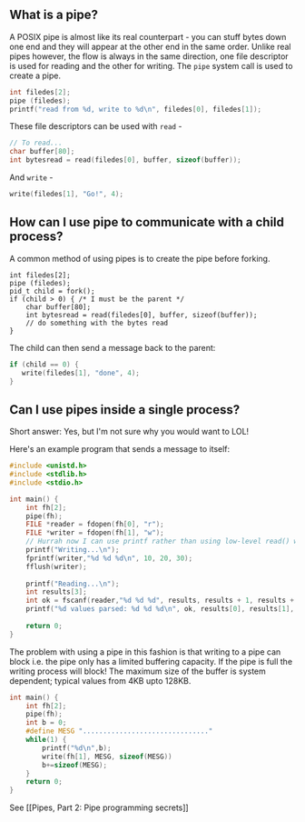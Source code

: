 ## What is a pipe?

A POSIX pipe is almost like its real counterpart - you can stuff bytes down one end and they will appear at the other end in the same order. Unlike real pipes however, the flow is always in the same direction, one file descriptor is used for reading and the other for writing. The `pipe` system call is used to create a pipe.
```C
int filedes[2];
pipe (filedes);
printf("read from %d, write to %d\n", filedes[0], filedes[1]);
```

These file descriptors can be used with `read` -
```C
// To read...
char buffer[80];
int bytesread = read(filedes[0], buffer, sizeof(buffer));
```
And `write` - 
```C
write(filedes[1], "Go!", 4);
```

## How can I use pipe to communicate with a child process?
A common method of using pipes is to create the pipe before forking.
```
int filedes[2];
pipe (filedes);
pid_t child = fork();
if (child > 0) { /* I must be the parent */
    char buffer[80];
    int bytesread = read(filedes[0], buffer, sizeof(buffer));
    // do something with the bytes read    
}
```

The child can then send a message back to the parent:
```C
if (child == 0) {
   write(filedes[1], "done", 4);
}
```
## Can I use pipes inside a single process?
Short answer: Yes, but I'm not sure why you would want to LOL!

Here's an example program that sends a message to itself:
```C
#include <unistd.h>
#include <stdlib.h>
#include <stdio.h>

int main() {
    int fh[2];
    pipe(fh);
    FILE *reader = fdopen(fh[0], "r");
    FILE *writer = fdopen(fh[1], "w");
    // Hurrah now I can use printf rather than using low-level read() write()
    printf("Writing...\n");
    fprintf(writer,"%d %d %d\n", 10, 20, 30);
    fflush(writer);
    
    printf("Reading...\n");
    int results[3];
    int ok = fscanf(reader,"%d %d %d", results, results + 1, results + 2);
    printf("%d values parsed: %d %d %d\n", ok, results[0], results[1], results[2]);
    
    return 0;
}
```

The problem with using a pipe in this fashion is that writing to a pipe can block i.e. the pipe only has a limited buffering capacity. If the pipe is full the writing process will block! The maximum size of the buffer is system dependent; typical values from  4KB upto 128KB.

```C
int main() {
    int fh[2];
    pipe(fh);
    int b = 0;
    #define MESG "..............................."
    while(1) {
        printf("%d\n",b);
        write(fh[1], MESG, sizeof(MESG))
        b+=sizeof(MESG);
    }
    return 0;
}
```

See [[Pipes, Part 2: Pipe programming secrets]]
